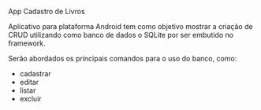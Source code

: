 App Cadastro de Livros


Aplicativo para plataforma Android tem como objetivo mostrar a criação de CRUD utilizando como banco de dados o SQLite por ser embutido no framework.

Serão abordados os principais comandos para o uso do banco, como:

- cadastrar
- editar
- listar
- excluir